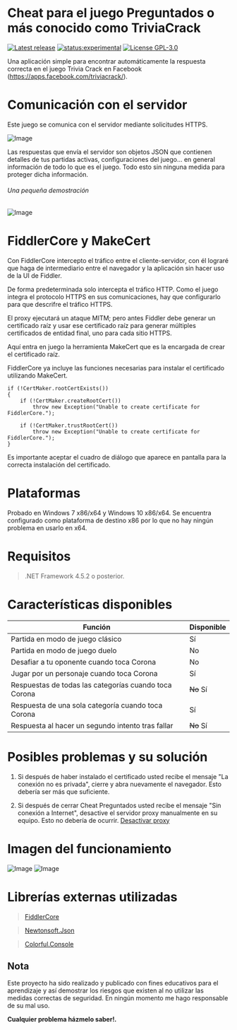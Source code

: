 # Cheat para el juego Preguntados o más conocido como TriviaCrack

[![Latest release](https://img.shields.io/github/release/JAX20/Cheat-TriviaCrack.svg)](https://github.com/JAX20/Cheat-TriviaCrack/releases)
[![status:experimental](https://img.shields.io/badge/status-experimental-orange.svg)](https://github.com/JAX20/Cheat-TriviaCrack/releases)
[![License GPL-3.0](https://img.shields.io/badge/license-GPL--3.0-brightgreen.svg)](https://github.com/JAX20/Cheat-TriviaCrack/blob/master/LICENSE)

Una aplicación simple para encontrar automáticamente la respuesta correcta en el juego Trivia Crack en Facebook (https://apps.facebook.com/triviacrack/).

# Comunicación con el servidor
Este juego se comunica con el servidor mediante solicitudes HTTPS.

![Image](https://image.ibb.co/b4xUa9/capture_Api_Preguntados_1.png)

Las respuestas que envía el servidor son objetos JSON que contienen detalles de tus partidas activas, configuraciones del juego... en general información de todo lo que es el juego. Todo esto sin ninguna medida para proteger dicha información.

###### Una pequeña demostración 
![Image](https://image.ibb.co/haUHCp/capture_Api_Preguntados_2.png)

# FiddlerCore y MakeCert
Con FiddlerCore intercepto el tráfico entre el cliente-servidor, con él lograré que haga de intermediario entre el navegador y la aplicación sin hacer uso de la UI de Fiddler.

De forma predeterminada solo intercepta el tráfico HTTP. Como el juego integra el protocolo HTTPS en sus comunicaciones, hay que configurarlo para que descrifre el tráfico HTTPS. 

El proxy ejecutará un ataque MITM; pero antes Fiddler debe generar un certificado raíz y usar ese certificado raíz para generar múltiples certificados de entidad final, uno para cada sitio HTTPS.

Aquí entra en juego la herramienta MakeCert que es la encargada de crear el certificado raíz.

FiddlerCore ya incluye las funciones necesarias para instalar el certificado utilizando MakeCert.

	if (!CertMaker.rootCertExists())
	{
		if (!CertMaker.createRootCert())
			throw new Exception("Unable to create certificate for FiddlerCore.");

		if (!CertMaker.trustRootCert())
			throw new Exception("Unable to create certificate for FiddlerCore.");
	}
Es importante aceptar el cuadro de diálogo que aparece en pantalla para la correcta instalación del certificado.

# Plataformas
Probado en Windows 7 x86/x64 y Windows 10 x86/x64.
Se encuentra configurado como plataforma de destino x86 por lo que no hay ningún problema en usarlo en x64.

# Requisitos
> .NET Framework 4.5.2 o posterior.

# Características disponibles

Función | Disponible
------------ | -------------
Partida en modo de juego clásico | Sí
Partida en modo de juego duelo | No
Desafiar a tu oponente cuando toca Corona | No
Jugar por un personaje cuando toca Corona | Sí
Respuestas de todas las categorías cuando toca Corona | ~~No~~ Sí
Respuesta de una sola categoría cuando toca Corona | Sí
Respuesta al hacer un segundo intento tras fallar | ~~No~~ Sí

# Posibles problemas y su solución
1. Si después de haber instalado el certificado usted recibe el mensaje "La conexión no es privada", cierre y abra nuevamente el navegador. Esto debería ser más que suficiente.

2. Si después de cerrar Cheat Preguntados usted recibe el mensaje "Sin conexión a Internet", desactive el servidor proxy manualmente en su equipo. Esto no debería de ocurrir. [Desactivar proxy](https://www.google.es/search?q=disable+proxy+settings)

# Imagen del funcionamiento
![Image](https://image.ibb.co/eMtnPe/Trivia_Crack_Crown.png)
![Image](https://image.ibb.co/m3tAcz/Trivia_Crack_Crown_And_Second_Chance_Question.png)

# Librerías externas utilizadas
> [FiddlerCore](https://www.telerik.com/fiddler/fiddlercore)

> [Newtonsoft.Json](https://www.nuget.org/packages/Newtonsoft.Json/)

> [Colorful.Console](https://github.com/tomakita/Colorful.Console)

## Nota
Este proyecto ha sido realizado y publicado con fines educativos para el aprendizaje y así demostrar los riesgos que existen al no utilizar las medidas correctas de seguridad. En ningún momento me hago responsable de su mal uso.

**Cualquier problema házmelo saber!.**
